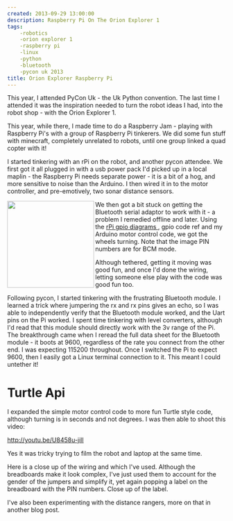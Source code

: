 ```yaml
---
created: 2013-09-29 13:00:00
description: Raspberry Pi On The Orion Explorer 1
tags:
    -robotics
    -orion explorer 1
    -raspberry pi
    -linux
    -python
    -bluetooth
    -pycon uk 2013
title: Orion Explorer Raspberry Pi
---
```

This year, I attended PyCon Uk - the Uk Python convention.
The last time I attended it was the inspiration needed to turn the robot ideas I had, into the robot shop - with the
Orion Explorer 1.

This year, while there, I made time to do a Raspberry Jam - playing with Raspberry Pi's with a group of Raspberry Pi
tinkerers. We did some fun stuff with minecraft, completely unrelated to robots, until one group linked a quad copter with it! 

I started tinkering with an rPi on the robot, and another pycon attendee. We first got it all plugged in with a usb power pack I'd picked up in a local maplin - the Raspberry Pi needs separate power - it is a bit of a hog, and more sensitive to noise than the Arduino. I then wired it in to the motor controller, and pre-emotively, two sonar distance sensors.

<img src="http://elinux.org/images/2/2a/GPIOs.png" height="200" align="left" style="left-padding: 4px"/>
We then got a bit stuck on getting the Bluetooth serial adaptor to work with it - a problem I remedied offline and later. Using the <a href="http://elinux.org/RPi_Low-level_peripherals">rPi gpio diagrams </a>, gpio code ref and my Arduino motor control code, we got the wheels turning. Note that the image PIN numbers are for BCM mode.


Although tethered, getting it moving was good fun, and once I'd done the wiring, letting someone else play with the code was good fun too. 

Following pycon, I started tinkering with the frustrating Bluetooth module. I learned a trick where jumpering the rx and rx pins gives an echo, so I was able to independently verify that the Bluetooth module worked, and the Uart pins on the Pi worked. I spent time tinkering with level converters, although I'd read that this module should directly work with the 3v range of the Pi. The breakthrough came when I reread the full data sheet for the Bluetooth module - it boots at 9600, regardless of the rate you connect from the other end. I was expecting 115200 throughout. Once I switched the Pi to expect 9600, then I easily got a Linux terminal connection to it. This meant I could untether it!

<h1>Turtle Api</h1>
I expanded the simple motor control code to more fun Turtle style code, although turning is in seconds and not degrees. I was then able to shoot this video:

<embed the youube vid here>http://youtu.be/U8458u-jilI

Yes it was tricky trying to film the robot and laptop at the same time.

Here is a close up of the wiring and which I've used. Although the breadboards make it look complex, I've just used them to account for the gender of the jumpers and simplify it, yet again popping a label on the breadboard with the PIN numbers. Close up of the label.

I've also been experimenting with the distance rangers, more on that in another blog post.